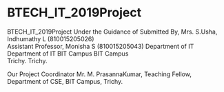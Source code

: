 # BTECH_IT_2019Project
BTECH_IT_2019Project
Under the Guidance of						                             Submitted By, 
    Mrs. S.Usha,                                               Indhumathy L (810015205026)                      
    Assistant Professor,                                       Monisha S (810015205043)
    Department of IT                                           Department of IT
    BIT Campus	 						                                   BIT Campus                 
    Trichy.                                                    Trichy.
	

Our Project Coordinator 
    Mr. M. PrasannaKumar,
    Teaching Fellow,
    Department of CSE,
    BIT Campus,
    Trichy.


	 




	 




	




	




	
